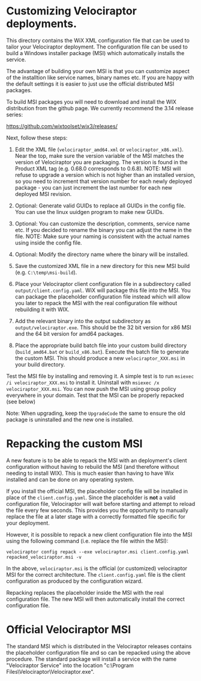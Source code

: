 # Customizing Velociraptor deployments.

This directory contains the WiX XML configuration file that can be
used to tailor your Velociraptor deployment. The configuration file
can be used to build a Windows installer package (MSI) which
automatically installs the service.

The advantage of building your own MSI is that you can customize
aspect of the installtion like service names, binary names etc. If you
are happy with the default settings it is easier to just use the
official distributed MSI packages.

To build MSI packages you will need to download and install the WIX
distribution from the github page. We currently recommend the 3.14
release series:

https://github.com/wixtoolset/wix3/releases/

Next, follow these steps:

1. Edit the XML file (`velociraptor_amd64.xml` or
   `velociraptor_x86.xml`). Near the top, make sure the version
   variable of the MSI matches the version of Velociraptor you are
   packaging. The version is found in the Product XML tag (e.g. 0.68.0
   corresponds to 0.6.8). NOTE: MSI will refuse to upgrade a version
   which is not higher than an installed version, so you need to
   increment that version number for each newly deployed package - you
   can just increment the last number for each new deployed MSI
   revision.

2. Optional: Generate valid GUIDs to replace all GUIDs in the config
   file. You can use the linux uuidgen program to make new GUIDs.

3. Optional: You can customize the description, comments, service name
   etc. If you decided to rename the binary you can adjust the name in
   the file. NOTE: Make sure your naming is consistent with the actual
   names using inside the config file.

4. Optional: Modify the directory name where the binary will be
   installed.

5. Save the customized XML file in a new directory for this new MSI
   build (e.g. `C:\temp\msi-build`).

6. Place your Velociraptor client configuration file in a subdirectory
   called `output/client.config.yaml`. WiX will package this file into
   the MSI. You can package the placeholder configuration file instead
   which will allow you later to repack the MSI with the real
   configuration file without rebuilding it with WIX.

7. Add the relevant binary into the output subdirectory as
   `output/velociraptor.exe`. This should be the 32 bit version for
   x86 MSI and the 64 bit version for amd64 packages.

8. Place the appropriate build batch file into your custom build
   directory (`build_amd64.bat` or `build_x86.bat`). Execute the batch
   file to generate the custom MSI. This should produce a new
   `velociraptor_XXX.msi` in your build directory.

Test the MSI file by installing and removing it. A simple test is to
run `msiexec /i velociraptor_XXX.msi` to install it.  Uninstall with
`msiexec /x velociraptor_XXX.msi`.  You can now push the MSI using
group policy everywhere in your domain. Test that the MSI can be
properly repacked (see below)

Note: When upgrading, keep the `UpgradeCode` the same to ensure the
old package is uninstalled and the new one is installed.

# Repacking the custom MSI

A new feature is to be able to repack the MSI with an deployment's
client configuration without having to rebuild the MSI (and therefore
without needing to install WIX). This is much easier than having to
have Wix installed and can be done on any operating system.

If you install the official MSI, the placeholder config file will be
installed in place of the `client.config.yaml`. Since the placeholder
is **not** a valid configuration file, Velociraptor will wait before
starting and attempt to reload the file every few seconds. This
provides you the opportunity to manually replace the file at a later
stage with a correctly formatted file specific for your deployment.

However, it is possible to repack a new client configuration file into
the MSI using the following command (i.e. replace the file within the
MSI):

```
velociraptor config repack --exe velociraptor.msi client.config.yaml repacked_velociraptor.msi -v
```

In the above, `velociraptor.msi` is the official (or customized)
velociraptor MSI for the correct architecture. The
`client.config.yaml` file is the client configuration as produced by
the configuration wizard.

Repacking replaces the placeholder inside the MSI with the real
configuration file. The new MSI will then automatically install the
correct configuration file.

# Official Velociraptor MSI

The standard MSI which is distributed in the Velociraptor releases
contains the placeholder configuration file and so can be repacked
using the above procedure. The standard package will install a service
with the name "Velociraptor Service" into the location "c:\Program
Files\Velociraptor\Velociraptor.exe".
